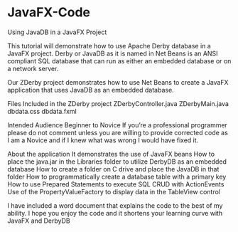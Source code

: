 # JavaFX-Code
Using JavaDB in a JavaFX Project

This tutorial will demonstrate how to use Apache Derby database in a JavaFX project.
Derby or JavaDB as it is named in Net Beans is an ANSI compliant SQL database that can run as either an embedded database or on a network server. 

Our ZDerby project demonstrates how to use Net Beans to create a JavaFX application that uses JavaDB as an embedded database.

Files Included in the ZDerby project
ZDerbyController.java
ZDerbyMain.java
dbdata.css
dbdata.fxml

Intended Audience
Beginner to Novice 
If you’re a professional programmer please do not comment unless you are willing to provide corrected code as I am a Novice and if I knew what was wrong I would have fixed it.

About the application
It demonstrates the use of JavaFX beans
How to place the java.jar in the Libraries folder to utilize DerbyDB as an embedded database
How to create a folder on C drive and place the JavaDB in that folder
How to programmatically create a database table with a primary key
How to use Prepared Statements to execute SQL CRUD with ActionEvents
Use of the PropertyValueFactory to display data in the TableView control 

I have included a word document that explains the code to the best of my ability.
I hope you enjoy the code and it shortens your learning curve with JavaFX and DerbyDB

